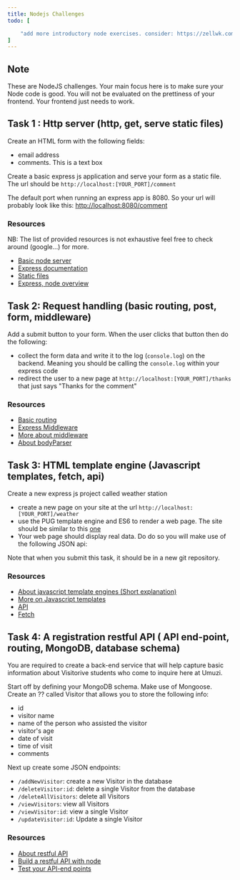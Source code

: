 ```yaml
---
title: Nodejs Challenges
todo: [

    "add more introductory node exercises. consider: https://zellwk.com/blog/crud-express-mongodb/ and then expose crud json api"
]
---
```


## Note

These are NodeJS challenges. Your main focus here is to make sure your Node code is good. You will not be evaluated on the prettiness of your frontend. Your frontend just needs to work.

## Task 1 : Http server (http, get, serve static files)

Create an HTML form with the following fields:

- email address
- comments. This is a text box

Create a basic express js application and serve your form as a static file. The url should be `http://localhost:[YOUR_PORT]/comment`

The default port when running an express app is 8080. So your url will probably look like this: [http://localhost:8080/comment](http://localhost:8080/comment)

### Resources

NB: The list of provided resources is not exhaustive feel free to check around (google...) for more.

- [Basic node server](https://nodejs.org/en/docs/guides/getting-started-guide/)
- [Express documentation](https://expressjs.com/)
- [Static files](https://expressjs.com/en/starter/static-files.html)
- [Express, node overview](https://www.tutorialspoint.com/nodejs/nodejs_express_framework.htm)

## Task 2: Request handling (basic routing, post, form, middleware)

Add a submit button to your form. When the user clicks that button then do the following:

- collect the form data and write it to the log (`console.log`) on the backend. Meaning you should be calling the `console.log` within your express code
- redirect the user to a new page at `http://localhost:[YOUR_PORT]/thanks` that just says "Thanks for the comment"

### Resources

- [Basic routing](https://expressjs.com/en/starter/basic-routing.html)
- [Express Middleware](https://expressjs.com/en/guide/using-middleware.html)
- [More about middleware](http://bit.ly/2Ivqojf)
- [About bodyParser](http://bit.ly/2PaKoZD)

## Task 3: HTML template engine (Javascript templates, fetch, api)

Create a new express js project called weather station

- create a new page on your site at the url `http://localhost:[YOUR_PORT]/weather`
- use the PUG template engine and ES6 to render a web page. The site should be similar to this [one](https://cdn-images-1.medium.com/max/1400/0*e-_dbhFTqw7WMHwg.png)
- Your web page should display real data. Do do so you will make use of the following JSON api:

Note that when you submit this task, it should be in a new git repository.

### Resources

- [About javascript template engines (Short explanation)](https://stackoverflow.com/questions/9547028/what-is-a-template-engine)
- [More on Javascript templates](https://www.sitepoint.com/overview-javascript-templating-engines/)
- [API](https://medium.freecodecamp.org/what-is-an-api-in-english-please-b880a3214a82)
- [Fetch](https://scotch.io/tutorials/how-to-use-the-javascript-fetch-api-to-get-data)

## Task 4: A registration restful API ( API end-point, routing, MongoDB, database schema)

You are required to create a back-end service that will help capture basic information about Visitorive students who come to inquire here at Umuzi.

Start off by defining your MongoDB schema. Make use of Mongoose. Create an ?? called Visitor that allows you to store the following info:

- id
- visitor name
- name of the person who assisted the visitor
- visitor's age
- date of visit
- time of visit
- comments

Next up create some JSON endpoints:

- `/addNewVisitor`: create a new Visitor in the database
- `/deleteVisitor:id`: delete a single Visitor from the database
- `/deleteAllVisitors`: delete all Visitors
- `/viewVisitors`: view all Visitors
- `/viewVisitor:id`: view a single Visitor
- `/updateVisitor:id`: Update a single Visitor

### Resources

- [About restful API](https://searchmicroservices.techtarget.com/definition/RESTful-API)
- [Build a restful API with node](https://medium.com/@purposenigeria/build-a-restful-api-with-node-js-and-express-js-d7e59c7a3dfb)
- [Test your API-end points ](https://www.getpostman.com/)
